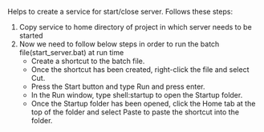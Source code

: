 Helps to create a service for start/close server. Follows these steps:

1) Copy service to home directory of project in which server needs to be started
2) Now we need to follow below steps in order to run the batch file(start_server.bat) at run time
	* Create a shortcut to the batch file.
	* Once the shortcut has been created, right-click the file and select Cut.
	* Press the Start button and type Run and press enter.
	* In the Run window, type shell:startup to open the Startup folder.
	* Once the Startup folder has been opened, click the Home tab at the top of the folder and select Paste to paste the shortcut into the folder.
